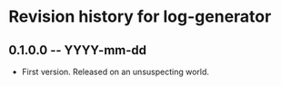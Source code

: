 # Revision history for log-generator

## 0.1.0.0 -- YYYY-mm-dd

* First version. Released on an unsuspecting world.
